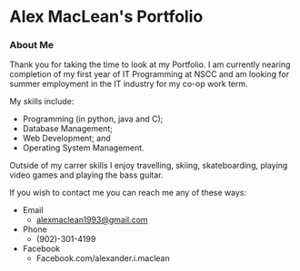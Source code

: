 # Alex MacLean's Portfolio


### About Me

Thank you for taking the time to look at my Portfolio. I am currently nearing completion of my first year of IT Programming at NSCC and am looking for summer employment in the IT industry for my co-op work term. 

My skills include: 
-	Programming (in python, java and C);
-	Database Management;
-	Web Development; and
-	Operating System Management.



Outside of my carrer skills I enjoy travelling, skiing, skateboarding, playing video games and playing the bass guitar.

If you wish to contact me you can reach me any of these ways:
-	Email
	-	alexmaclean1993@gmail.com
-	Phone
	-	(902)-301-4199
-	Facebook
	-	Facebook.com/alexander.i.maclean

